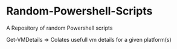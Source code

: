# Random-Powershell-Scripts
A Repository of random Powershell scripts

Get-VMDetails => 
	Colates usefull vm details for a given platform(s)
